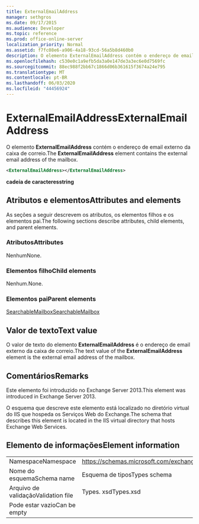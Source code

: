 ```yaml
---
title: ExternalEmailAddress
manager: sethgros
ms.date: 09/17/2015
ms.audience: Developer
ms.topic: reference
ms.prod: office-online-server
localization_priority: Normal
ms.assetid: f7fc08e6-a906-4a18-93cd-56a5b8d460b0
description: O elemento ExternalEmailAddress contém o endereço de email externo da caixa de correio.
ms.openlocfilehash: c530e0c1a9efb5da3a0e147de3a3ec6e0d7569fc
ms.sourcegitcommit: 88ec988f2bb67c1866d06b361615f3674a24e795
ms.translationtype: MT
ms.contentlocale: pt-BR
ms.lasthandoff: 06/03/2020
ms.locfileid: "44456924"
---
```

# <a name="externalemailaddress"></a><span data-ttu-id="b5095-103">ExternalEmailAddress</span><span class="sxs-lookup"><span data-stu-id="b5095-103">ExternalEmailAddress</span></span>

<span data-ttu-id="b5095-104">O elemento **ExternalEmailAddress** contém o endereço de email externo da caixa de correio.</span><span class="sxs-lookup"><span data-stu-id="b5095-104">The **ExternalEmailAddress** element contains the external email address of the mailbox.</span></span> 
  
```XML
<ExternalEmailAddress></ExternalEmailAddress>
```

<span data-ttu-id="b5095-105">**cadeia de caracteres**</span><span class="sxs-lookup"><span data-stu-id="b5095-105">**string**</span></span>

## <a name="attributes-and-elements"></a><span data-ttu-id="b5095-106">Atributos e elementos</span><span class="sxs-lookup"><span data-stu-id="b5095-106">Attributes and elements</span></span>

<span data-ttu-id="b5095-107">As seções a seguir descrevem os atributos, os elementos filhos e os elementos pai.</span><span class="sxs-lookup"><span data-stu-id="b5095-107">The following sections describe attributes, child elements, and parent elements.</span></span>
  
### <a name="attributes"></a><span data-ttu-id="b5095-108">Atributos</span><span class="sxs-lookup"><span data-stu-id="b5095-108">Attributes</span></span>

<span data-ttu-id="b5095-109">Nenhum</span><span class="sxs-lookup"><span data-stu-id="b5095-109">None.</span></span>
  
### <a name="child-elements"></a><span data-ttu-id="b5095-110">Elementos filho</span><span class="sxs-lookup"><span data-stu-id="b5095-110">Child elements</span></span>

<span data-ttu-id="b5095-111">Nenhum.</span><span class="sxs-lookup"><span data-stu-id="b5095-111">None.</span></span>
  
### <a name="parent-elements"></a><span data-ttu-id="b5095-112">Elementos pai</span><span class="sxs-lookup"><span data-stu-id="b5095-112">Parent elements</span></span>

[<span data-ttu-id="b5095-113">SearchableMailbox</span><span class="sxs-lookup"><span data-stu-id="b5095-113">SearchableMailbox</span></span>](searchablemailbox.md)
  
## <a name="text-value"></a><span data-ttu-id="b5095-114">Valor de texto</span><span class="sxs-lookup"><span data-stu-id="b5095-114">Text value</span></span>

<span data-ttu-id="b5095-115">O valor de texto do elemento **ExternalEmailAddress** é o endereço de email externo da caixa de correio.</span><span class="sxs-lookup"><span data-stu-id="b5095-115">The text value of the **ExternalEmailAddress** element is the external email address of the mailbox.</span></span> 
  
## <a name="remarks"></a><span data-ttu-id="b5095-116">Comentários</span><span class="sxs-lookup"><span data-stu-id="b5095-116">Remarks</span></span>

<span data-ttu-id="b5095-117">Este elemento foi introduzido no Exchange Server 2013.</span><span class="sxs-lookup"><span data-stu-id="b5095-117">This element was introduced in Exchange Server 2013.</span></span>
  
<span data-ttu-id="b5095-118">O esquema que descreve este elemento está localizado no diretório virtual do IIS que hospeda os Serviços Web do Exchange.</span><span class="sxs-lookup"><span data-stu-id="b5095-118">The schema that describes this element is located in the IIS virtual directory that hosts Exchange Web Services.</span></span>
  
## <a name="element-information"></a><span data-ttu-id="b5095-119">Elemento de informações</span><span class="sxs-lookup"><span data-stu-id="b5095-119">Element information</span></span>

|||
|:-----|:-----|
|<span data-ttu-id="b5095-120">Namespace</span><span class="sxs-lookup"><span data-stu-id="b5095-120">Namespace</span></span>  <br/> |https://schemas.microsoft.com/exchange/services/2006/types  <br/> |
|<span data-ttu-id="b5095-121">Nome do esquema</span><span class="sxs-lookup"><span data-stu-id="b5095-121">Schema name</span></span>  <br/> |<span data-ttu-id="b5095-122">Esquema de tipos</span><span class="sxs-lookup"><span data-stu-id="b5095-122">Types schema</span></span>  <br/> |
|<span data-ttu-id="b5095-123">Arquivo de validação</span><span class="sxs-lookup"><span data-stu-id="b5095-123">Validation file</span></span>  <br/> |<span data-ttu-id="b5095-124">Types. xsd</span><span class="sxs-lookup"><span data-stu-id="b5095-124">Types.xsd</span></span>  <br/> |
|<span data-ttu-id="b5095-125">Pode estar vazio</span><span class="sxs-lookup"><span data-stu-id="b5095-125">Can be empty</span></span>  <br/> ||
   

